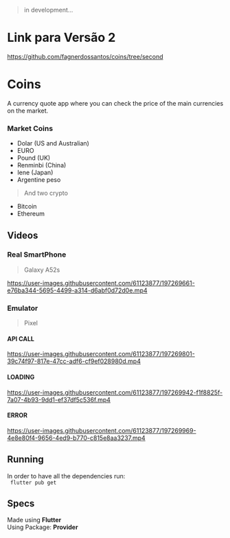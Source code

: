 > in development...

# Link para Versão 2
https://github.com/fagnerdossantos/coins/tree/second

# Coins
 A currency quote app where you can check the price of the main currencies on the market.

### Market Coins

- Dolar (US and Australian)
- EURO
- Pound (UK)
- Renminbi (China)
- Iene (Japan)
- Argentine peso

> And two crypto

- Bitcoin
- Ethereum

## Videos
### Real SmartPhone
> Galaxy A52s

https://user-images.githubusercontent.com/61123877/197269661-e76ba344-5695-4499-a314-d6abf0d72d0e.mp4

### Emulator
> Pixel
#### API CALL

https://user-images.githubusercontent.com/61123877/197269801-39c74f97-817e-47cc-adf6-cf9ef028980d.mp4

#### LOADING

https://user-images.githubusercontent.com/61123877/197269942-f1f8825f-7a07-4b93-9dd1-ef37df5c536f.mp4

#### ERROR

https://user-images.githubusercontent.com/61123877/197269969-4e8e80f4-9656-4ed9-b770-c815e8aa3237.mp4

## Running
In order to have all the dependencies run:<br>
``` flutter pub get```

## Specs
Made using **Flutter** <br>
Using Package: **Provider**
